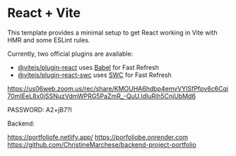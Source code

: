 # React + Vite

This template provides a minimal setup to get React working in Vite with HMR and some ESLint rules.

Currently, two official plugins are available:

- [@vitejs/plugin-react](https://github.com/vitejs/vite-plugin-react/blob/main/packages/plugin-react/README.md) uses [Babel](https://babeljs.io/) for Fast Refresh
- [@vitejs/plugin-react-swc](https://github.com/vitejs/vite-plugin-react-swc) uses [SWC](https://swc.rs/) for Fast Refresh

https://us06web.zoom.us/rec/share/KMOUHA6hdbp4emvVYISfPfpv6c6Cqi70mIEeL8x0jSSNuzVdmWPRG5PaZmR_-QuU.ldIuRih5CnjUbMd6

PASSWORD: A2+jB7?l

Backend:


https://portfoliofe.netlify.app/
https://porfoliobe.onrender.com
https://github.com/ChristineMarchese/backend-project-portfolio